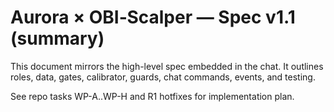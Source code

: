 # Aurora × OBI‑Scalper — Spec v1.1 (summary)

This document mirrors the high-level spec embedded in the chat. It outlines roles, data, gates, calibrator, guards, chat commands, events, and testing.

See repo tasks WP-A..WP-H and R1 hotfixes for implementation plan.
